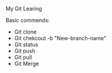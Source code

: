 My Git Learing

Basic commends:
- Git clone
- Git chekcout -b "New-branch-name"
- Git status
- Git push
- Git pull
- Git Merge 
